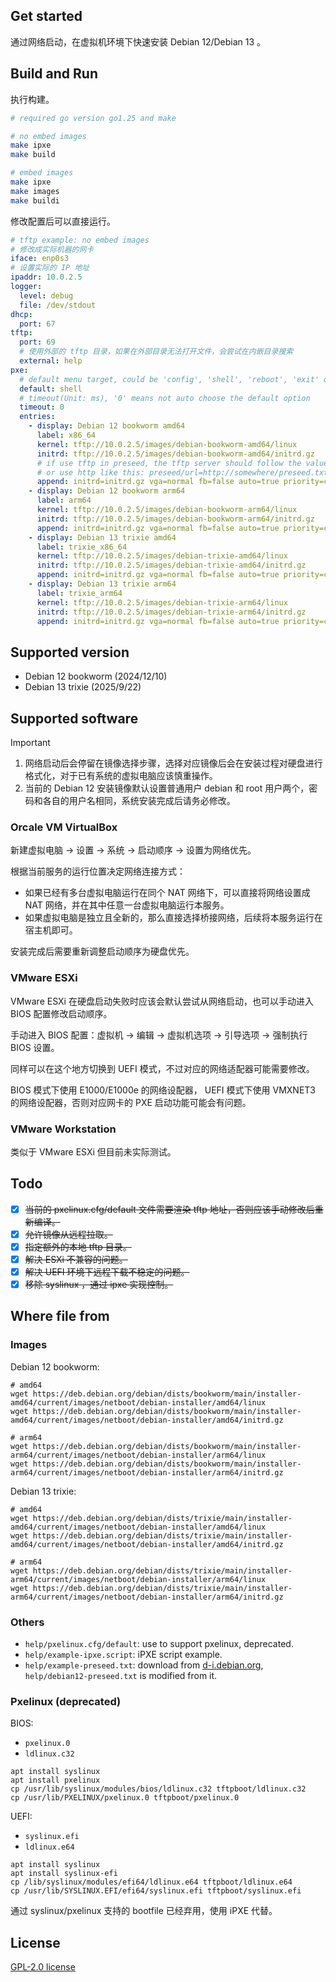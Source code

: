 ## Get started

通过网络启动，在虚拟机环境下快速安装 Debian 12/Debian 13 。

## Build and Run

执行构建。

```bash
# required go version go1.25 and make

# no embed images
make ipxe
make build

# embed images
make ipxe
make images
make buildi
```

修改配置后可以直接运行。

```yaml
# tftp example: no embed images
# 修改成实际机器的网卡
iface: enp0s3
# 设置实际的 IP 地址
ipaddr: 10.0.2.5
logger:
  level: debug
  file: /dev/stdout
dhcp:
  port: 67
tftp:
  port: 69
  # 使用外部的 tftp 目录，如果在外部目录无法打开文件，会尝试在内嵌目录搜索
  external: help
pxe:
  # default menu target, could be 'config', 'shell', 'reboot', 'exit' or entries label
  default: shell
  # timeout(Unit: ms), '0' means not auto choose the default option
  timeout: 0
  entries:
    - display: Debian 12 bookworm amd64
      label: x86_64
      kernel: tftp://10.0.2.5/images/debian-bookworm-amd64/linux
      initrd: tftp://10.0.2.5/images/debian-bookworm-amd64/initrd.gz
      # if use tftp in preseed, the tftp server should follow the value of ipaddr
      # or use http like this: preseed/url=http://somewhere/preseed.txt
      append: initrd=initrd.gz vga=normal fb=false auto=true priority=critical preseed/url=tftp://10.0.2.5/debian12-preseed.txt
    - display: Debian 12 bookworm arm64
      label: arm64 
      kernel: tftp://10.0.2.5/images/debian-bookworm-arm64/linux
      initrd: tftp://10.0.2.5/images/debian-bookworm-arm64/initrd.gz
      append: initrd=initrd.gz vga=normal fb=false auto=true priority=critical preseed/url=tftp://10.0.2.5/debian12-preseed.txt
    - display: Debian 13 trixie amd64
      label: trixie_x86_64
      kernel: tftp://10.0.2.5/images/debian-trixie-amd64/linux
      initrd: tftp://10.0.2.5/images/debian-trixie-amd64/initrd.gz
      append: initrd=initrd.gz vga=normal fb=false auto=true priority=critical preseed/url=tftp://10.0.2.5/debian13-preseed.txt
    - display: Debian 13 trixie arm64
      label: trixie_arm64 
      kernel: tftp://10.0.2.5/images/debian-trixie-arm64/linux
      initrd: tftp://10.0.2.5/images/debian-trixie-arm64/initrd.gz
      append: initrd=initrd.gz vga=normal fb=false auto=true priority=critical preseed/url=tftp://10.0.2.5/debian13-preseed.txt
```

## Supported version

- Debian 12 bookworm (2024/12/10)
- Debian 13 trixie (2025/9/22)

## Supported software

> [!IMPORTANT]
> 1. 网络启动后会停留在镜像选择步骤，选择对应镜像后会在安装过程对硬盘进行格式化，对于已有系统的虚拟电脑应该慎重操作。
> 2. 当前的 Debian 12 安装镜像默认设置普通用户 debian 和 root 用户两个，密码和各自的用户名相同，系统安装完成后请务必修改。

### Orcale VM VirtualBox

新建虚拟电脑 -> 设置 -> 系统 -> 启动顺序 -> 设置为网络优先。

根据当前服务的运行位置决定网络连接方式：

- 如果已经有多台虚拟电脑运行在同个 NAT 网络下，可以直接将网络设置成 NAT 网络，并在其中任意一台虚拟电脑运行本服务。
- 如果虚拟电脑是独立且全新的，那么直接选择桥接网络，后续将本服务运行在宿主机即可。

安装完成后需要重新调整启动顺序为硬盘优先。

### VMware ESXi

VMware ESXi 在硬盘启动失败时应该会默认尝试从网络启动，也可以手动进入 BIOS 配置修改启动顺序。

手动进入 BIOS 配置：虚拟机 -> 编辑 -> 虚拟机选项 -> 引导选项 -> 强制执行 BIOS 设置。

同样可以在这个地方切换到 UEFI 模式，不过对应的网络适配器可能需要修改。

BIOS 模式下使用 E1000/E1000e 的网络设配器， UEFI 模式下使用 VMXNET3 的网络设配器，否则对应网卡的 PXE 启动功能可能会有问题。

### VMware Workstation

类似于 VMware ESXi 但目前未实际测试。

## Todo

- [x] ~~当前的 pxelinux.cfg/default 文件需要渲染 tftp 地址，否则应该手动修改后重新编译。~~
- [x] ~~允许镜像从远程拉取。~~
- [x] ~~指定额外的本地 tftp 目录。~~
- [x] ~~解决 ESXi 不兼容的问题。~~
- [x] ~~解决 UEFI 环境下远程下载不稳定的问题。~~
- [x] ~~移除 syslinux ，通过 ipxe 实现控制。~~

## Where file from

### Images

Debian 12 bookworm:

``` shell
# amd64 
wget https://deb.debian.org/debian/dists/bookworm/main/installer-amd64/current/images/netboot/debian-installer/amd64/linux
wget https://deb.debian.org/debian/dists/bookworm/main/installer-amd64/current/images/netboot/debian-installer/amd64/initrd.gz

# arm64
wget https://deb.debian.org/debian/dists/bookworm/main/installer-arm64/current/images/netboot/debian-installer/arm64/linux
wget https://deb.debian.org/debian/dists/bookworm/main/installer-arm64/current/images/netboot/debian-installer/arm64/initrd.gz
```

Debian 13 trixie:

``` shell
# amd64
wget https://deb.debian.org/debian/dists/trixie/main/installer-amd64/current/images/netboot/debian-installer/amd64/linux
wget https://deb.debian.org/debian/dists/trixie/main/installer-amd64/current/images/netboot/debian-installer/amd64/initrd.gz

# arm64
wget https://deb.debian.org/debian/dists/trixie/main/installer-arm64/current/images/netboot/debian-installer/arm64/linux
wget https://deb.debian.org/debian/dists/trixie/main/installer-arm64/current/images/netboot/debian-installer/arm64/initrd.gz
```

### Others

- `help/pxelinux.cfg/default`: use to support pxelinux, deprecated.
- `help/example-ipxe.script`: iPXE script example.
- `help/example-preseed.txt`: download from [d-i.debian.org](https://d-i.debian.org/manual/example-preseed.txt), `help/debian12-preseed.txt` is modified from it.

### Pxelinux (deprecated)

BIOS:

- `pxelinux.0`
- `ldlinux.c32`

``` shell
apt install syslinux
apt install pxelinux
cp /usr/lib/syslinux/modules/bios/ldlinux.c32 tftpboot/ldlinux.c32
cp /usr/lib/PXELINUX/pxelinux.0 tftpboot/pxelinux.0
```

UEFI:

- `syslinux.efi`
- `ldlinux.e64`

``` shell
apt install syslinux
apt install syslinux-efi
cp /lib/syslinux/modules/efi64/ldlinux.e64 tftpboot/ldlinux.e64
cp /usr/lib/SYSLINUX.EFI/efi64/syslinux.efi tftpboot/syslinux.efi
```

通过 syslinux/pxelinux 支持的 bootfile 已经弃用，使用 iPXE 代替。

## License

[GPL-2.0 license](https://github.com/yuweizzz/go-pxe-installer/blob/master/LICENSE)
